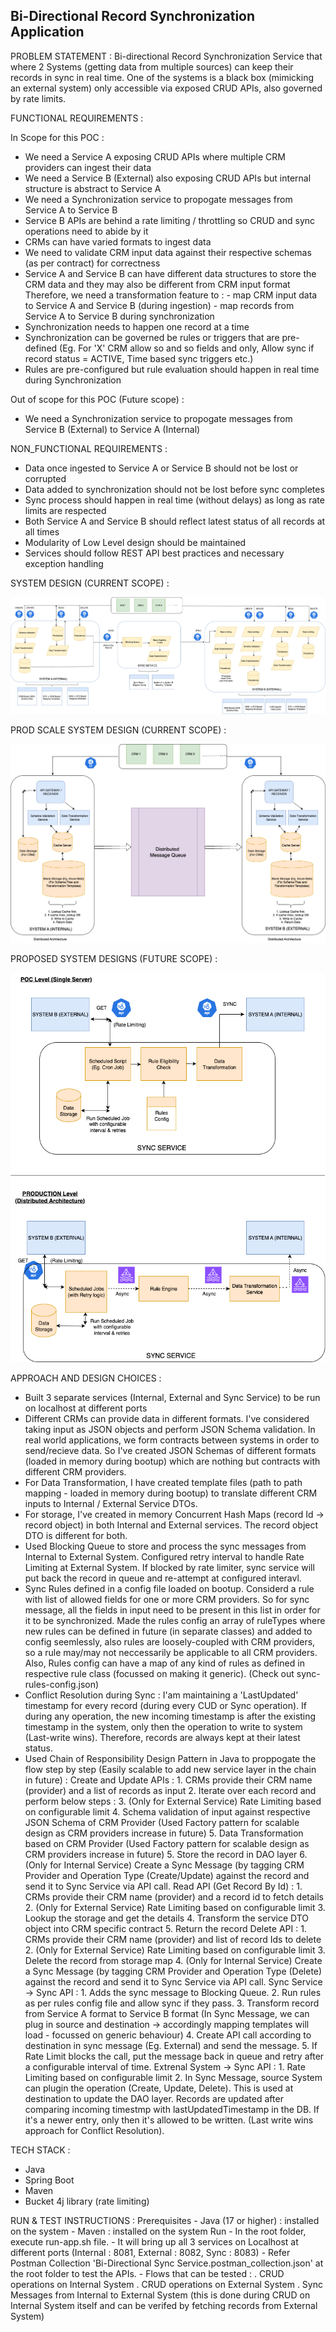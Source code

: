Bi-Directional Record Synchronization Application
-------------------------------------------------

PROBLEM STATEMENT : 
Bi-directional Record Synchronization Service that where 2 Systems (getting data from multiple sources) can keep their records in sync in real time.
One of the systems is a black box (mimicking an external system) only accessible via exposed CRUD APIs, also governed by rate limits.

FUNCTIONAL REQUIREMENTS :

In Scope for this POC :
- We need a Service A exposing CRUD APIs where multiple CRM providers can ingest their data
- We need a Service B (External) also exposing CRUD APIs but internal structure is abstract to Service A
- We need a Synchronization service to propogate messages from Service A to Service B
- Service B APIs are behind a rate limiting / throttling so CRUD and sync operations need to abide by it
- CRMs can have varied formats to ingest data
- We need to validate CRM input data against their respective schemas (as per contract) for correctness
- Service A and Service B can have different data structures to store the CRM data and they may also be different from CRM input format
  Therefore, we need a transformation feature to : 
      - map CRM input data to Service A and Service B (during ingestion)
      - map records from Service A to Service B during synchronization
- Synchronization needs to happen one record at a time
- Synchronization can be governed be rules or triggers that are pre-defined
  (Eg. For 'X' CRM allow so and so fields and only, Allow sync if record status = ACTIVE, Time based sync triggers etc.)
- Rules are pre-configured but rule evaluation should happen in real time during Synchronization

Out of scope for this POC (Future scope) :
- We need a Synchronization service to propogate messages from Service B (External) to Service A (Internal)


NON_FUNCTIONAL REQUIREMENTS :
- Data once ingested to Service A or Service B should not be lost or corrupted
- Data added to synchronization should not be lost before sync completes
- Sync process should happen in real time (without delays) as long as rate limits are respected
- Both Service A and Service B should reflect latest status of all records at all times
- Modularity of Low Level design should be maintained
- Services should follow REST API best practices and necessary exception handling

SYSTEM DESIGN (CURRENT SCOPE) :

![System_Design](./design/System_Design.png)


PROD SCALE SYSTEM DESIGN (CURRENT SCOPE) : 

![Prod_Scale_Design](./design/Prod_Scale_Design.png)


PROPOSED SYSTEM DESIGNS (FUTURE SCOPE) :

![Proposed_Design_Future_Scope](./design/Proposed_Design_Future_Scope.png)


APPROACH AND DESIGN CHOICES :
- Built 3 separate services (Internal, External and Sync Service) to be run on localhost at different ports
- Different CRMs can provide data in different formats. I've considered taking input as JSON objects and perform JSON Schema validation.
  In real world applications, we form contracts between systems in order to send/recieve data.
  So I've created JSON Schemas of different formats (loaded in memory during bootup) which are nothing but contracts with different CRM providers.
- For Data Transformation, I have created template files (path to path mapping - loaded in memory during bootup) to translate different CRM inputs to
  Internal / External Service DTOs.
- For storage, I've created in memory Concurrent Hash Maps (record Id -> record object) in both Internal and External services. The record object DTO is different for both.
- Used Blocking Queue to store and process the sync messages from Internal to External System. Configured retry interval to handle Rate Limiting at External System.
  If blocked by rate limiter, sync service will put back the record in queue and re-attempt at configured interavl.
- Sync Rules defined in a config file loaded on bootup. Considerd a rule with list of allowed fields for one or more CRM providers. So for sync message, all the fields
  in input need to be present in this list in order for it to be synchronized.
  Made the rules config an array of ruleTypes where new rules can be defined in future (in separate classes)  and added to config seemlessly, also rules are loosely-coupled
  with CRM providers, so a rule may/may not neccessarily be applicable to all CRM providers. Also, Rules config can have a map of any kind of rules as defined in respective
  rule class (focussed on making it generic). (Check out sync-rules-config.json)
- Conflict Resolution during Sync : I'am maintaining a 'LastUpdated' timestamp for every record (during every CUD or Sync operation). If during any operation, the new incoming timestamp is after the existing timestamp in the system, only then the operation to write to system (Last-write wins). Therefore, records are always kept at their latest status.
- Used Chain of Responsibility Design Pattern in Java to proppogate the flow step by step (Easily scalable to add new service layer in the chain in future) :
    Create and Update APIs :
        1.  CRMs provide their CRM name (provider) and a list of records as input
        2.  Iterate over each record and perform below steps :
        3.  (Only for External Service) Rate Limiting based on configurable limit
        4.  Schema validation of input against respective JSON Schema of CRM Provider (Used Factory pattern for scalable design as CRM providers increase in future)
        5.  Data Transformation based on CRM Provider (Used Factory pattern for scalable design as CRM providers increase in future)
        5.  Store the record in DAO layer
        6.  (Only for Internal Service) Create a Sync Message (by tagging CRM Provider and Operation Type (Create/Update) against the record and
           send it to Sync Service via API call.
     Read API (Get Record By Id) :
        1.  CRMs provide their CRM name (provider) and a record id to fetch details
        2.  (Only for External Service) Rate Limiting based on configurable limit
        3. Lookup the storage and get the details
        4. Transform the service DTO object into CRM specific contract
        5. Return the record
      Delete API :
        1. CRMs provide their CRM name (provider) and list of record Ids to delete
        2. (Only for External Service) Rate Limiting based on configurable limit
        3. Delete the record from storage map
        4. (Only for Internal Service) Create a Sync Message (by tagging CRM Provider and Operation Type (Delete) against the record and
           send it to Sync Service via API call.
      Sync Service -> Sync API :
        1. Adds the sync message to Blocking Queue.
        2. Run rules as per rules config file and allow sync if they pass.
        3. Transform record from Service A format to Service B format 
          (In Sync Message, we can plug in source and destination -> accordingly mapping templates will load - focussed on generic behaviour)
        4. Create API call according to destination in sync message (Eg. External) and send the message.
        5. If Rate Limit blocks the call, put the message back in queue and retry after a configurable interval of time.
      Extrenal System -> Sync API :
        1. Rate Limiting based on configurable limit
        2. In Sync Message, source System can plugin the operation (Create, Update, Delete). This is used at destination to update the DAO layer.
           Records are updated after comparing incoming timestmp with lastUpdatedTimestamp in the DB. If it's a newer entry, only then it's allowed to be written.
           (Last write wins approach for Conflict Resolution). 

TECH STACK :
- Java
- Spring Boot
- Maven
- Bucket 4j library (rate limiting)

RUN & TEST INSTRUCTIONS : 
Prerequisites
    - Java (17 or higher) : installed on the system
    - Maven : installed on the system
Run 
    - In the root folder, execute run-app.sh file.
    - It will bring up all 3 services on Localhost at different ports (Internal : 8081, External : 8082, Sync : 8083)
    - Refer Postman Collection 'Bi-Directional Sync Service.postman_collection.json' at the root folder to test the APIs.
    - Flows that can be tested : 
        . CRUD operations on Internal System
        . CRUD operations on External System
        . Sync Messages from Internal to External System (this is done during CRUD on Internal System itself and can be verifed by fetching records from External System)

